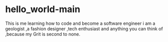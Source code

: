 # hello_world-main
This is me learning how to code and become a software engineer
i am a geologist ,a fashion designer ,tech enthusiast and anything you can think of ,because my Grit is second to none.
